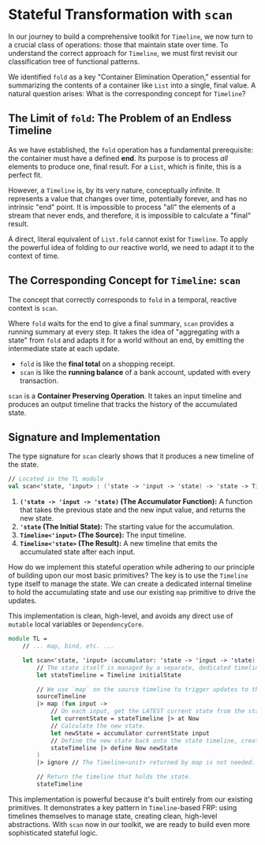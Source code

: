 # Stateful Transformation with `scan`

In our journey to build a comprehensive toolkit for `Timeline`, we now turn to a crucial class of operations: those that maintain state over time. To understand the correct approach for `Timeline`, we must first revisit our classification tree of functional patterns.

We identified `fold` as a key "Container Elimination Operation," essential for summarizing the contents of a container like `List` into a single, final value. A natural question arises: What is the corresponding concept for `Timeline`?

## The Limit of `fold`: The Problem of an Endless Timeline

As we have established, the `fold` operation has a fundamental prerequisite: the container must have a defined **end**. Its purpose is to process *all* elements to produce one, final result. For a `List`, which is finite, this is a perfect fit.

However, a `Timeline` is, by its very nature, conceptually infinite. It represents a value that changes over time, potentially forever, and has no intrinsic "end" point. It is impossible to process "all" the elements of a stream that never ends, and therefore, it is impossible to calculate a "final" result.

A direct, literal equivalent of `List.fold` cannot exist for `Timeline`. To apply the powerful idea of folding to our reactive world, we need to adapt it to the context of time.

## The Corresponding Concept for `Timeline`: `scan`

The concept that correctly corresponds to `fold` in a temporal, reactive context is `scan`.

Where `fold` waits for the end to give a final summary, `scan` provides a running summary at every step. It takes the idea of "aggregating with a state" from `fold` and adapts it for a world without an end, by emitting the intermediate state at each update.

* `fold` is like the **final total** on a shopping receipt.
* `scan` is like the **running balance** of a bank account, updated with every transaction.

`scan` is a **Container Preserving Operation**. It takes an input timeline and produces an output timeline that tracks the history of the accumulated state.

## Signature and Implementation

The type signature for `scan` clearly shows that it produces a new timeline of the state.

```fsharp
// Located in the TL module
val scan<'state, 'input> : ('state -> 'input -> 'state) -> 'state -> Timeline<'input> -> Timeline<'state>
```

1.  **`('state -> 'input -> 'state)` (The Accumulator Function):** A function that takes the previous state and the new input value, and returns the new state.
2.  **`'state` (The Initial State):** The starting value for the accumulation.
3.  **`Timeline<'input>` (The Source):** The input timeline.
4.  **`Timeline<'state>` (The Result):** A new timeline that emits the accumulated state after each input.

How do we implement this stateful operation while adhering to our principle of building upon our most basic primitives? The key is to use the `Timeline` type itself to manage the state. We can create a dedicated internal timeline to hold the accumulating state and use our existing `map` primitive to drive the updates.

This implementation is clean, high-level, and avoids any direct use of `mutable` local variables or `DependencyCore`.

```fsharp
module TL =
    // ... map, bind, etc. ...

    let scan<'state, 'input> (accumulator: 'state -> 'input -> 'state) (initialState: 'state) (sourceTimeline: Timeline<'input>) : Timeline<'state> =
        // The state itself is managed by a separate, dedicated timeline.
        let stateTimeline = Timeline initialState

        // We use `map` on the source timeline to trigger updates to the state timeline.
        sourceTimeline
        |> map (fun input ->
            // On each input, get the LATEST current state from the state timeline.
            let currentState = stateTimeline |> at Now
            // Calculate the new state.
            let newState = accumulator currentState input
            // Define the new state back onto the state timeline, creating a feedback loop.
            stateTimeline |> define Now newState
        )
        |> ignore // The Timeline<unit> returned by map is not needed.

        // Return the timeline that holds the state.
        stateTimeline
```

This implementation is powerful because it's built entirely from our existing primitives. It demonstrates a key pattern in `Timeline`-based FRP: using timelines themselves to manage state, creating clean, high-level abstractions. With `scan` now in our toolkit, we are ready to build even more sophisticated stateful logic.